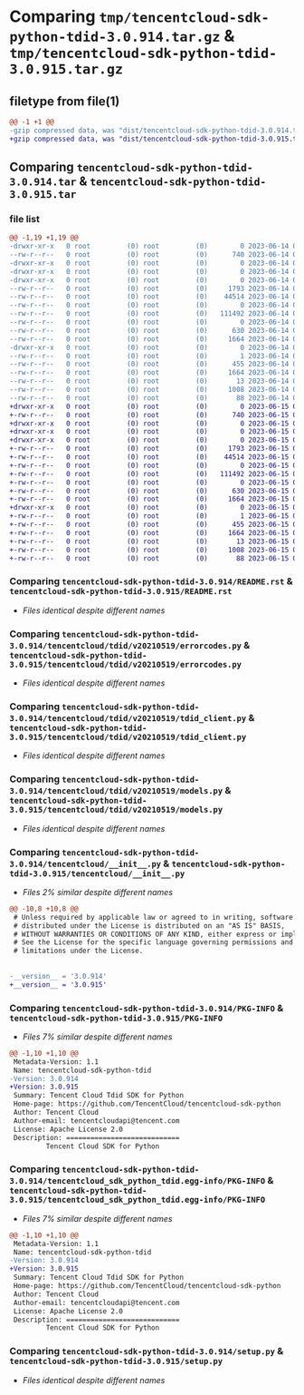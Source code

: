 # Comparing `tmp/tencentcloud-sdk-python-tdid-3.0.914.tar.gz` & `tmp/tencentcloud-sdk-python-tdid-3.0.915.tar.gz`

## filetype from file(1)

```diff
@@ -1 +1 @@
-gzip compressed data, was "dist/tencentcloud-sdk-python-tdid-3.0.914.tar", last modified: Wed Jun 14 00:35:29 2023, max compression
+gzip compressed data, was "dist/tencentcloud-sdk-python-tdid-3.0.915.tar", last modified: Thu Jun 15 00:34:42 2023, max compression
```

## Comparing `tencentcloud-sdk-python-tdid-3.0.914.tar` & `tencentcloud-sdk-python-tdid-3.0.915.tar`

### file list

```diff
@@ -1,19 +1,19 @@
-drwxr-xr-x   0 root         (0) root         (0)        0 2023-06-14 00:35:29.000000 tencentcloud-sdk-python-tdid-3.0.914/
--rw-r--r--   0 root         (0) root         (0)      740 2023-06-14 00:35:29.000000 tencentcloud-sdk-python-tdid-3.0.914/README.rst
-drwxr-xr-x   0 root         (0) root         (0)        0 2023-06-14 00:35:29.000000 tencentcloud-sdk-python-tdid-3.0.914/tencentcloud/
-drwxr-xr-x   0 root         (0) root         (0)        0 2023-06-14 00:35:29.000000 tencentcloud-sdk-python-tdid-3.0.914/tencentcloud/tdid/
-drwxr-xr-x   0 root         (0) root         (0)        0 2023-06-14 00:35:29.000000 tencentcloud-sdk-python-tdid-3.0.914/tencentcloud/tdid/v20210519/
--rw-r--r--   0 root         (0) root         (0)     1793 2023-06-14 00:35:29.000000 tencentcloud-sdk-python-tdid-3.0.914/tencentcloud/tdid/v20210519/errorcodes.py
--rw-r--r--   0 root         (0) root         (0)    44514 2023-06-14 00:35:29.000000 tencentcloud-sdk-python-tdid-3.0.914/tencentcloud/tdid/v20210519/tdid_client.py
--rw-r--r--   0 root         (0) root         (0)        0 2023-06-14 00:35:29.000000 tencentcloud-sdk-python-tdid-3.0.914/tencentcloud/tdid/v20210519/__init__.py
--rw-r--r--   0 root         (0) root         (0)   111492 2023-06-14 00:35:29.000000 tencentcloud-sdk-python-tdid-3.0.914/tencentcloud/tdid/v20210519/models.py
--rw-r--r--   0 root         (0) root         (0)        0 2023-06-14 00:35:29.000000 tencentcloud-sdk-python-tdid-3.0.914/tencentcloud/tdid/__init__.py
--rw-r--r--   0 root         (0) root         (0)      630 2023-06-14 00:35:29.000000 tencentcloud-sdk-python-tdid-3.0.914/tencentcloud/__init__.py
--rw-r--r--   0 root         (0) root         (0)     1664 2023-06-14 00:35:29.000000 tencentcloud-sdk-python-tdid-3.0.914/PKG-INFO
-drwxr-xr-x   0 root         (0) root         (0)        0 2023-06-14 00:35:29.000000 tencentcloud-sdk-python-tdid-3.0.914/tencentcloud_sdk_python_tdid.egg-info/
--rw-r--r--   0 root         (0) root         (0)        1 2023-06-14 00:35:29.000000 tencentcloud-sdk-python-tdid-3.0.914/tencentcloud_sdk_python_tdid.egg-info/dependency_links.txt
--rw-r--r--   0 root         (0) root         (0)      455 2023-06-14 00:35:29.000000 tencentcloud-sdk-python-tdid-3.0.914/tencentcloud_sdk_python_tdid.egg-info/SOURCES.txt
--rw-r--r--   0 root         (0) root         (0)     1664 2023-06-14 00:35:29.000000 tencentcloud-sdk-python-tdid-3.0.914/tencentcloud_sdk_python_tdid.egg-info/PKG-INFO
--rw-r--r--   0 root         (0) root         (0)       13 2023-06-14 00:35:29.000000 tencentcloud-sdk-python-tdid-3.0.914/tencentcloud_sdk_python_tdid.egg-info/top_level.txt
--rw-r--r--   0 root         (0) root         (0)     1008 2023-06-14 00:35:29.000000 tencentcloud-sdk-python-tdid-3.0.914/setup.py
--rw-r--r--   0 root         (0) root         (0)       88 2023-06-14 00:35:29.000000 tencentcloud-sdk-python-tdid-3.0.914/setup.cfg
+drwxr-xr-x   0 root         (0) root         (0)        0 2023-06-15 00:34:42.000000 tencentcloud-sdk-python-tdid-3.0.915/
+-rw-r--r--   0 root         (0) root         (0)      740 2023-06-15 00:34:41.000000 tencentcloud-sdk-python-tdid-3.0.915/README.rst
+drwxr-xr-x   0 root         (0) root         (0)        0 2023-06-15 00:34:42.000000 tencentcloud-sdk-python-tdid-3.0.915/tencentcloud/
+drwxr-xr-x   0 root         (0) root         (0)        0 2023-06-15 00:34:42.000000 tencentcloud-sdk-python-tdid-3.0.915/tencentcloud/tdid/
+drwxr-xr-x   0 root         (0) root         (0)        0 2023-06-15 00:34:42.000000 tencentcloud-sdk-python-tdid-3.0.915/tencentcloud/tdid/v20210519/
+-rw-r--r--   0 root         (0) root         (0)     1793 2023-06-15 00:34:41.000000 tencentcloud-sdk-python-tdid-3.0.915/tencentcloud/tdid/v20210519/errorcodes.py
+-rw-r--r--   0 root         (0) root         (0)    44514 2023-06-15 00:34:41.000000 tencentcloud-sdk-python-tdid-3.0.915/tencentcloud/tdid/v20210519/tdid_client.py
+-rw-r--r--   0 root         (0) root         (0)        0 2023-06-15 00:34:41.000000 tencentcloud-sdk-python-tdid-3.0.915/tencentcloud/tdid/v20210519/__init__.py
+-rw-r--r--   0 root         (0) root         (0)   111492 2023-06-15 00:34:41.000000 tencentcloud-sdk-python-tdid-3.0.915/tencentcloud/tdid/v20210519/models.py
+-rw-r--r--   0 root         (0) root         (0)        0 2023-06-15 00:34:41.000000 tencentcloud-sdk-python-tdid-3.0.915/tencentcloud/tdid/__init__.py
+-rw-r--r--   0 root         (0) root         (0)      630 2023-06-15 00:34:41.000000 tencentcloud-sdk-python-tdid-3.0.915/tencentcloud/__init__.py
+-rw-r--r--   0 root         (0) root         (0)     1664 2023-06-15 00:34:42.000000 tencentcloud-sdk-python-tdid-3.0.915/PKG-INFO
+drwxr-xr-x   0 root         (0) root         (0)        0 2023-06-15 00:34:42.000000 tencentcloud-sdk-python-tdid-3.0.915/tencentcloud_sdk_python_tdid.egg-info/
+-rw-r--r--   0 root         (0) root         (0)        1 2023-06-15 00:34:42.000000 tencentcloud-sdk-python-tdid-3.0.915/tencentcloud_sdk_python_tdid.egg-info/dependency_links.txt
+-rw-r--r--   0 root         (0) root         (0)      455 2023-06-15 00:34:42.000000 tencentcloud-sdk-python-tdid-3.0.915/tencentcloud_sdk_python_tdid.egg-info/SOURCES.txt
+-rw-r--r--   0 root         (0) root         (0)     1664 2023-06-15 00:34:42.000000 tencentcloud-sdk-python-tdid-3.0.915/tencentcloud_sdk_python_tdid.egg-info/PKG-INFO
+-rw-r--r--   0 root         (0) root         (0)       13 2023-06-15 00:34:42.000000 tencentcloud-sdk-python-tdid-3.0.915/tencentcloud_sdk_python_tdid.egg-info/top_level.txt
+-rw-r--r--   0 root         (0) root         (0)     1008 2023-06-15 00:34:41.000000 tencentcloud-sdk-python-tdid-3.0.915/setup.py
+-rw-r--r--   0 root         (0) root         (0)       88 2023-06-15 00:34:42.000000 tencentcloud-sdk-python-tdid-3.0.915/setup.cfg
```

### Comparing `tencentcloud-sdk-python-tdid-3.0.914/README.rst` & `tencentcloud-sdk-python-tdid-3.0.915/README.rst`

 * *Files identical despite different names*

### Comparing `tencentcloud-sdk-python-tdid-3.0.914/tencentcloud/tdid/v20210519/errorcodes.py` & `tencentcloud-sdk-python-tdid-3.0.915/tencentcloud/tdid/v20210519/errorcodes.py`

 * *Files identical despite different names*

### Comparing `tencentcloud-sdk-python-tdid-3.0.914/tencentcloud/tdid/v20210519/tdid_client.py` & `tencentcloud-sdk-python-tdid-3.0.915/tencentcloud/tdid/v20210519/tdid_client.py`

 * *Files identical despite different names*

### Comparing `tencentcloud-sdk-python-tdid-3.0.914/tencentcloud/tdid/v20210519/models.py` & `tencentcloud-sdk-python-tdid-3.0.915/tencentcloud/tdid/v20210519/models.py`

 * *Files identical despite different names*

### Comparing `tencentcloud-sdk-python-tdid-3.0.914/tencentcloud/__init__.py` & `tencentcloud-sdk-python-tdid-3.0.915/tencentcloud/__init__.py`

 * *Files 2% similar despite different names*

```diff
@@ -10,8 +10,8 @@
 # Unless required by applicable law or agreed to in writing, software
 # distributed under the License is distributed on an "AS IS" BASIS,
 # WITHOUT WARRANTIES OR CONDITIONS OF ANY KIND, either express or implied.
 # See the License for the specific language governing permissions and
 # limitations under the License.
 
 
-__version__ = '3.0.914'
+__version__ = '3.0.915'
```

### Comparing `tencentcloud-sdk-python-tdid-3.0.914/PKG-INFO` & `tencentcloud-sdk-python-tdid-3.0.915/PKG-INFO`

 * *Files 7% similar despite different names*

```diff
@@ -1,10 +1,10 @@
 Metadata-Version: 1.1
 Name: tencentcloud-sdk-python-tdid
-Version: 3.0.914
+Version: 3.0.915
 Summary: Tencent Cloud Tdid SDK for Python
 Home-page: https://github.com/TencentCloud/tencentcloud-sdk-python
 Author: Tencent Cloud
 Author-email: tencentcloudapi@tencent.com
 License: Apache License 2.0
 Description: ============================
         Tencent Cloud SDK for Python
```

### Comparing `tencentcloud-sdk-python-tdid-3.0.914/tencentcloud_sdk_python_tdid.egg-info/PKG-INFO` & `tencentcloud-sdk-python-tdid-3.0.915/tencentcloud_sdk_python_tdid.egg-info/PKG-INFO`

 * *Files 7% similar despite different names*

```diff
@@ -1,10 +1,10 @@
 Metadata-Version: 1.1
 Name: tencentcloud-sdk-python-tdid
-Version: 3.0.914
+Version: 3.0.915
 Summary: Tencent Cloud Tdid SDK for Python
 Home-page: https://github.com/TencentCloud/tencentcloud-sdk-python
 Author: Tencent Cloud
 Author-email: tencentcloudapi@tencent.com
 License: Apache License 2.0
 Description: ============================
         Tencent Cloud SDK for Python
```

### Comparing `tencentcloud-sdk-python-tdid-3.0.914/setup.py` & `tencentcloud-sdk-python-tdid-3.0.915/setup.py`

 * *Files identical despite different names*

